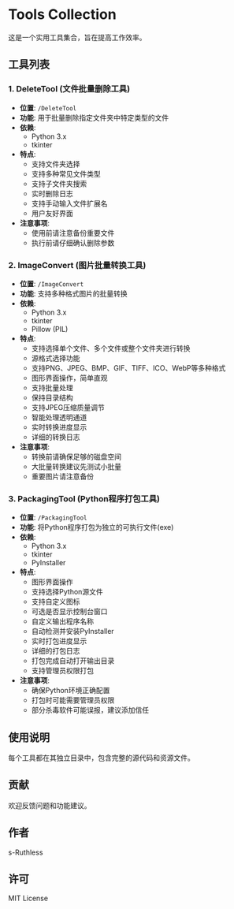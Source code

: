# Tools Collection

这是一个实用工具集合，旨在提高工作效率。

## 工具列表

### 1. DeleteTool (文件批量删除工具)
- **位置**: `/DeleteTool`
- **功能**: 用于批量删除指定文件夹中特定类型的文件
- **依赖**: 
  - Python 3.x
  - tkinter
- **特点**:
  - 支持文件夹选择
  - 支持多种常见文件类型
  - 支持子文件夹搜索
  - 实时删除日志
  - 支持手动输入文件扩展名
  - 用户友好界面
- **注意事项**:
  - 使用前请注意备份重要文件
  - 执行前请仔细确认删除参数

### 2. ImageConvert (图片批量转换工具)
- **位置**: `/ImageConvert`
- **功能**: 支持多种格式图片的批量转换
- **依赖**: 
  - Python 3.x
  - tkinter
  - Pillow (PIL)
- **特点**:
  - 支持选择单个文件、多个文件或整个文件夹进行转换
  - 源格式选择功能
  - 支持PNG、JPEG、BMP、GIF、TIFF、ICO、WebP等多种格式
  - 图形界面操作，简单直观
  - 支持批量处理
  - 保持目录结构
  - 支持JPEG压缩质量调节
  - 智能处理透明通道
  - 实时转换进度显示
  - 详细的转换日志
- **注意事项**:
  - 转换前请确保足够的磁盘空间
  - 大批量转换建议先测试小批量
  - 重要图片请注意备份

### 3. PackagingTool (Python程序打包工具)
- **位置**: `/PackagingTool`
- **功能**: 将Python程序打包为独立的可执行文件(exe)
- **依赖**: 
  - Python 3.x
  - tkinter
  - PyInstaller
- **特点**:
  - 图形界面操作
  - 支持选择Python源文件
  - 支持自定义图标
  - 可选是否显示控制台窗口
  - 自定义输出程序名称
  - 自动检测并安装PyInstaller
  - 实时打包进度显示
  - 详细的打包日志
  - 打包完成自动打开输出目录
  - 支持管理员权限打包
- **注意事项**:
  - 确保Python环境正确配置
  - 打包时可能需要管理员权限
  - 部分杀毒软件可能误报，建议添加信任

## 使用说明
每个工具都在其独立目录中，包含完整的源代码和资源文件。

## 贡献
欢迎反馈问题和功能建议。

## 作者
s-Ruthless

## 许可
MIT License 